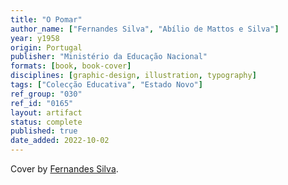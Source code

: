 ```yaml
---
title: "O Pomar"
author_name: ["Fernandes Silva", "Abílio de Mattos e Silva"]
year: y1958
origin: Portugal
publisher: "Ministério da Educação Nacional"
formats: [book, book-cover]
disciplines: [graphic-design, illustration, typography]
tags: ["Colecção Educativa", "Estado Novo"]
ref_group: "030"
ref_id: "0165"
layout: artifact
status: complete
published: true
date_added: 2022-10-02
---
```


Cover by <a class="text cat-link author" href="/authors/Fernandes Silva/">Fernandes Silva</a>.
